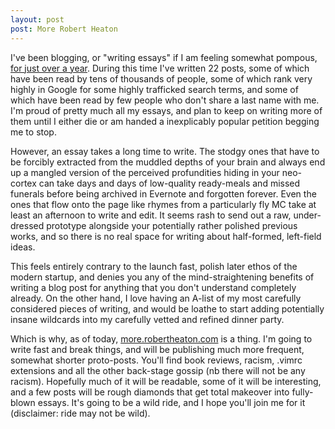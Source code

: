 ```yaml
---
layout: post
post: More Robert Heaton
---
```

I've been blogging, or "writing essays" if I am feeling somewhat pompous, <a href="http://robertheaton.com" target="_blank">for just over a year</a>. During this time I've written 22 posts, some of which have been read by tens of thousands of people, some of which rank very highly in Google for some highly trafficked search terms, and some of which have been read by few people who don't share a last name with me. I'm proud of pretty much all my essays, and plan to keep on writing more of them until I either die or am handed a inexplicably popular petition begging me to stop.

However, an essay takes a long time to write. The stodgy ones that have to be forcibly extracted from the muddled depths of your brain and always end up a mangled version of the perceived profundities hiding in your neo-cortex can take days and days of low-quality ready-meals and missed funerals before being archived in Evernote and forgotten forever. Even the ones that flow onto the page like rhymes from a particularly fly MC take at least an afternoon to write and edit. It seems rash to send out a raw, under-dressed prototype alongside your potentially rather polished previous works, and so there is no real space for writing about half-formed, left-field ideas.

This feels entirely contrary to the launch fast, polish later ethos of the modern startup, and denies you any of the mind-straightening benefits of writing a blog post for anything that you don't understand completely already. On the other hand, I love having an A-list of my most carefully considered pieces of writing, and would be loathe to start adding potentially insane wildcards into my carefully vetted and refined dinner party.

Which is why, as of today, <a href="/">more.robertheaton.com</a> is a thing. I'm going to write fast and break things, and will be publishing much more frequent, somewhat shorter proto-posts. You'll find book reviews, racism, .vimrc extensions and all the other back-stage gossip (nb there will not be any racism). Hopefully much of it will be readable, some of it will be interesting, and a few posts will be rough diamonds that get total makeover into fully-blown essays. It's going to be a wild ride, and I hope you'll join me for it (disclaimer: ride may not be wild).
